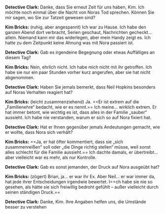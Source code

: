 **Detective Clark:** Danke, dass Sie erneut Zeit für uns haben, Kim. Ich möchte noch einmal über die Nacht von Noras Tod sprechen. Können Sie mir sagen, wo Sie zur Tatzeit gewesen sind?

**Kim Bricks:** (ruhig, aber angespannt) Ich war zu Hause. Ich habe den ganzen Abend dort verbracht, Serien geschaut, Nachrichten gecheckt… allein. Niemand kann mir das widerlegen, aber mein Handy zeigt es. Ich hatte zu dem Zeitpunkt keine Ahnung was mit Nora passiert ist.

**Detective Clark:** Gab es irgendeine Begegnung oder etwas Auffälliges an diesem Tag?

**Kim Bricks:** Nein, ehrlich nicht. Ich habe mich nicht mit ihr getroffen. Ich habe sie nur ein paar Stunden vorher kurz angerufen, aber sie hat nicht abgenommen.

**Detective Clark:** Haben Sie jemals bemerkt, dass Neil Hopkins besonders auf Noras Verhalten reagiert hat?

**Kim Bricks:** (leicht zusammenziehend) Ja. ==Er ist extrem auf die „Familienehre“ bedacht, wie er es nennt.== Ich meine… wirklich extrem. Er hat immer betont, wie wichtig es ist, dass alles in der Familie „sauber“ aussieht. Ich habe nie verstanden, warum er sich so auf Nora fixiert hat.

**Detective Clark:** Hat er Ihnen gegenüber jemals Andeutungen gemacht, wie er wollte, dass Nora sich verhält?

**Kim Bricks:** ==Ja, er hat öfter kommentiert, dass sie „sich zusammenreißen“ soll oder „die Dinge richtig stellen“ müsse, weil sonst alles schlecht für die Familie aussieht.== Ich dachte damals, er übertreibt… aber vielleicht war es mehr, als nur Kontrolle.

**Detective Clark:** Gab es sonst jemanden, der Druck auf Nora ausgeübt hat?

**Kim Bricks:** (zögert) Brian, ja… er war ihr Ex. Aber Neil… er war immer da, hat jede ihrer Entscheidungen irgendwie bewertet. I==ch habe sie nie so gesehen, als hätte sie sich freiwillig bedroht gefühlt – außer vielleicht durch seinen ständigen Druck.==

**Detective Clark:** Danke, Kim. Ihre Angaben helfen uns, die Umstände besser zu verstehen